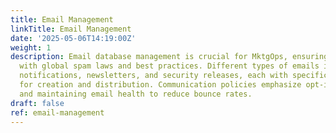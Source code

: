 ```yaml
---
title: Email Management
linkTitle: Email Management
date: '2025-05-06T14:19:00Z'
weight: 1
description: Email database management is crucial for MktgOps, ensuring compliance
  with global spam laws and best practices. Different types of emails include emergency
  notifications, newsletters, and security releases, each with specific guidelines
  for creation and distribution. Communication policies emphasize opt-in/out processes
  and maintaining email health to reduce bounce rates.
draft: false
ref: email-management
---
```


